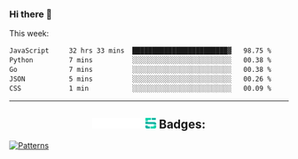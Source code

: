 ### Hi there 👋

This week:
<!--START_SECTION:waka-->

```txt
JavaScript     32 hrs 33 mins  ████████████████████████▓   98.75 %
Python         7 mins          ░░░░░░░░░░░░░░░░░░░░░░░░░   00.38 %
Go             7 mins          ░░░░░░░░░░░░░░░░░░░░░░░░░   00.38 %
JSON           5 mins          ░░░░░░░░░░░░░░░░░░░░░░░░░   00.26 %
CSS            1 min           ░░░░░░░░░░░░░░░░░░░░░░░░░   00.09 %
```

<!--END_SECTION:waka-->

---

<h2 style="text-align:center; font-weight: bold;" align="center"><img src="https://github.com/layer5io/layer5/blob/master/.github/assets/images/layer5/layer5-light-no-trim.svg" width="115px"> Badges: </h2>

<a href= "https://meshery.layer5.io/user/04079145-d65d-4d0f-a40e-533d358bea83?tab=badges"><img height="224px" src = "https://badges.layer5.io/assets/badges/patterns/patterns.png" alt = "Patterns" /></a>
